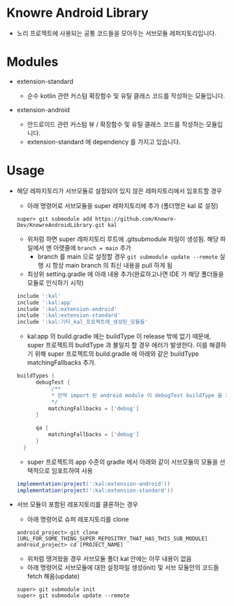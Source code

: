 # Knowre Android Library

- 노리 프로젝트에 사용되는 공통 코드들을 모아두는 서브모듈 레퍼지토리입니다.

# Modules

- extension-standard
  - 순수 kotlin 관련 커스텀 확장함수 및 유틸 클래스 코드를 작성하는 모듈입니다.

- extension-android
  - 안드로이드 관련 커스텀 뷰 / 확장함수 및 유틸 클래스 코드를 작성하는 모듈입니다.
  - extension-standard 에 dependency 를 가지고 있습니다.

# Usage

- 해당 레파지토리가 서브모듈로 설정되어 있지 않은 레파지토리에서 임포트할 경우
  - 아래 명령어로 서브모듈을 super 레파지토리에 추가 (폴더명은 kal 로 설정)
  ```
  super> git submodule add https://github.com/Knowre-Dev/KnowreAndroidLibrary.git kal
  ```
  - 위처럼 하면 super 레파지토리 루트에 .gitsubmodule 파일이 생성됨. 해당 파일에서 맨 아랫줄에 ```branch = main``` 추가
    - branch 를 main 으로 설정할 경우 ```git submodule update --remote``` 실행 시 항상 main branch 의 최신 내용을 pull 하게 됨
  - 최상위 setting.gradle 에 아래 내용 추가(완료하고나면 IDE 가 해당 폴더들을 모듈로 인식하기 시작)
  ``` gradle
  include ':kal'
  include ':kal:app'
  include ':kal:extension-android'
  include ':kal:extension-standard'
  include ':kal:기타_kal_프로젝트에_생성된_모듈들'
  ```
  - kal:app 의 build.gradle 에는 buildType 이 release 밖에 없기 때문에, super 프로젝트의 buildType 과 불일치 할 경우 에러가 발생한다. 이를 해결하기 위해 super 프로젝트의 build.gradle 에 아래와 같은 buildType matchingFallbacks 추가.
  ``` gradle
  buildTypes {
        debugTest {
             /**
             * 만약 import 된 android module 이 debugTest buildType 을 가지고 있지 않을 경우 해당 모듈은 debug 로 빌드하도록 설정
             */
            matchingFallbacks = ['debug']
        }
        
        qa {
            matchingFallbacks = ['debug']
        }
    }
  ```
  - super 프로젝트의 app 수준의 gradle 에서 아래와 같이 서브모듈의 모듈을 선택적으로 임포트하여 사용
  ``` gradle 
  implementation(project(':kal:extension-android'))
  implementation(project(':kal:extension-standard'))
  ```

- 서브 모듈이 포함된 레포지토리를 클론하는 경우
  - 아래 명령어로 슈퍼 레포지토리를 clone
  ```
  android_project> git clone [URL_FOR_SOME_THING_SUPER_REPOSITRY_THAT_HAS_THIS_SUB_MODULE]
  android_project> cd [PROJECT_NAME]
  ```
  - 위처럼 땡겨왔을 경우 서브모듈 폴더 kal 안에는 아무 내용이 없음
  - 아래 명령어로 서브모듈에 대한 설정파일 생성(init) 및 서브 모듈안의 코드들 fetch 해옴(update)
  ```
  super> git submodule init
  super> git submodule update --remote
  ```
